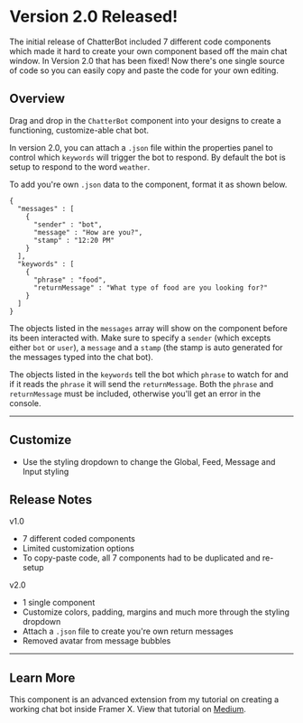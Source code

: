 Version 2.0 Released!
====================
The initial release of ChatterBot included 7 different code components which made it hard to create your own component based off the main chat window. In Version 2.0 that has been fixed! Now there's one single source of code so you can easily copy and paste the code for your own editing.


Overview
-------------
Drag and drop in the `ChatterBot` component into your designs to create a functioning, customize-able chat bot.

In version 2.0, you can attach a `.json` file within the properties panel to control which `keywords` will trigger the bot to respond. By default the bot is setup to respond to the word `weather`.

To add you're own `.json` data to the component, format it as shown below.

    {
      "messages" : [
        {
          "sender" : "bot",
          "message" : "How are you?",
          "stamp" : "12:20 PM"
        }
      ],
      "keywords" : [
        {
          "phrase" : "food",
          "returnMessage" : "What type of food are you looking for?"
        }
      ]
    }

The objects listed in the `messages` array will show on the component before its been interacted with. Make sure to specify a `sender` (which excepts either `bot` or `user`), a `message` and a `stamp` (the stamp is auto generated for the messages typed into the chat bot).

The objects listed in the `keywords` tell the bot which `phrase` to watch for and if it reads the `phrase` it will send the `returnMessage`. Both the `phrase` and `returnMessage` must be included, otherwise you'll get an error in the console.

- - -

Customize
---------------
* Use the styling dropdown to change the Global, Feed, Message and Input styling

Release Notes
----------------
v1.0
* 7 different coded components
* Limited customization options
* To copy-paste code, all 7 components had to be duplicated and re-setup

v2.0
* 1 single component
* Customize colors, padding, margins and much more through the styling dropdown
* Attach a `.json` file to create you're own return messages
* Removed avatar from message bubbles

- - -

Learn More
------------
This component is an advanced extension from my tutorial on creating a working chat bot inside Framer X. View that tutorial on [Medium](https://medium.com/@rrbarry11/building-a-working-chat-bot-in-framer-x-830aadcd98dc).
